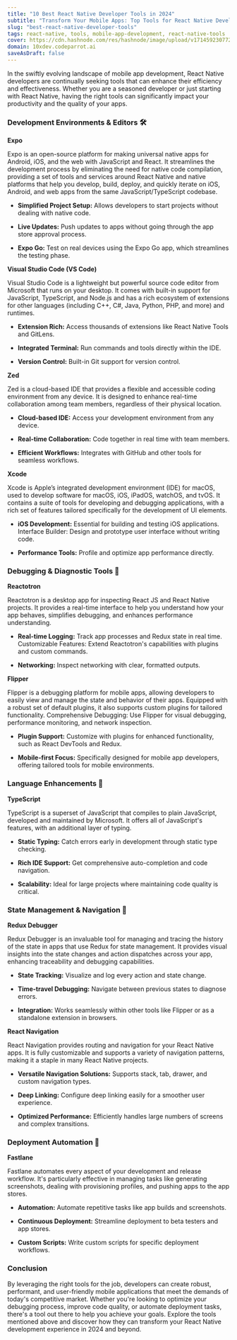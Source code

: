 ```yaml
---
title: "10 Best React Native Developer Tools in 2024"
subtitle: "Transform Your Mobile Apps: Top Tools for React Native Developers in 2024"
slug: "best-react-native-developer-tools"
tags: react-native, tools, mobile-app-development, react-native-tools
cover: https://cdn.hashnode.com/res/hashnode/image/upload/v1714592307723/iIZLpDaKn.webp?auto=format
domain: 10xdev.codeparrot.ai
saveAsDraft: false
---
```


In the swiftly evolving landscape of mobile app development, React Native developers are continually seeking tools that can enhance their efficiency and effectiveness. Whether you are a seasoned developer or just starting with React Native, having the right tools can significantly impact your productivity and the quality of your apps. 

### Development Environments & Editors 🛠

**Expo**

Expo is an open-source platform for making universal native apps for Android, iOS, and the web with JavaScript and React. It streamlines the development process by eliminating the need for native code compilation, providing a set of tools and services around React Native and native platforms that help you develop, build, deploy, and quickly iterate on iOS, Android, and web apps from the same JavaScript/TypeScript codebase.

- **Simplified Project Setup:** Allows developers to start projects without dealing with native code.

- **Live Updates:** Push updates to apps without going through the app store approval process.

- **Expo Go:** Test on real devices using the Expo Go app, which streamlines the testing phase.

**Visual Studio Code (VS Code)**

Visual Studio Code is a lightweight but powerful source code editor from Microsoft that runs on your desktop. It comes with built-in support for JavaScript, TypeScript, and Node.js and has a rich ecosystem of extensions for other languages (including C++, C#, Java, Python, PHP, and more) and runtimes.

- **Extension Rich:** Access thousands of extensions like React Native Tools and GitLens.

- **Integrated Terminal:** Run commands and tools directly within the IDE.

- **Version Control:** Built-in Git support for version control.

**Zed**

Zed is a cloud-based IDE that provides a flexible and accessible coding environment from any device. It is designed to enhance real-time collaboration among team members, regardless of their physical location.

- **Cloud-based IDE:** Access your development environment from any device.

- **Real-time Collaboration:** Code together in real time with team members.

- **Efficient Workflows:** Integrates with GitHub and other tools for seamless workflows.

**Xcode**

Xcode is Apple’s integrated development environment (IDE) for macOS, used to develop software for macOS, iOS, iPadOS, watchOS, and tvOS. It contains a suite of tools for developing and debugging applications, with a rich set of features tailored specifically for the development of UI elements.

- **iOS Development:** Essential for building and testing iOS applications.
Interface Builder: Design and prototype user interface without writing code.

- **Performance Tools:** Profile and optimize app performance directly.

### Debugging & Diagnostic Tools 🐞

**Reactotron**

Reactotron is a desktop app for inspecting React JS and React Native projects. It provides a real-time interface to help you understand how your app behaves, simplifies debugging, and enhances performance understanding.

- **Real-time Logging:** Track app processes and Redux state in real time.
Customizable Features: Extend Reactotron's capabilities with plugins and custom commands.

- **Networking:** Inspect networking with clear, formatted outputs.

 **Flipper**

Flipper is a debugging platform for mobile apps, allowing developers to easily view and manage the state and behavior of their apps. Equipped with a robust set of default plugins, it also supports custom plugins for tailored functionality.
Comprehensive Debugging: Use Flipper for visual debugging, performance monitoring, and network inspection.

- **Plugin Support:** Customize with plugins for enhanced functionality, such as React DevTools and Redux.

- **Mobile-first Focus:** Specifically designed for mobile app developers, offering tailored tools for mobile environments.

### Language Enhancements 📝
**TypeScript**

TypeScript is a superset of JavaScript that compiles to plain JavaScript, developed and maintained by Microsoft. It offers all of JavaScript's features, with an additional layer of typing.

- **Static Typing:** Catch errors early in development through static type checking.

- **Rich IDE Support:** Get comprehensive auto-completion and code navigation.

- **Scalability:** Ideal for large projects where maintaining code quality is critical.

### State Management & Navigation 🧭

**Redux Debugger**

Redux Debugger is an invaluable tool for managing and tracing the history of the state in apps that use Redux for state management. It provides visual insights into the state changes and action dispatches across your app, enhancing traceability and debugging capabilities.

- **State Tracking:** Visualize and log every action and state change.

- **Time-travel Debugging:** Navigate between previous states to diagnose errors.

- **Integration:** Works seamlessly within other tools like Flipper or as a standalone extension in browsers.

 **React Navigation**

React Navigation provides routing and navigation for your React Native apps. It is fully customizable and supports a variety of navigation patterns, making it a staple in many React Native projects.

- **Versatile Navigation Solutions:** Supports stack, tab, drawer, and custom navigation types.

- **Deep Linking:** Configure deep linking easily for a smoother user experience.

- **Optimized Performance:** Efficiently handles large numbers of screens and complex transitions.

### Deployment Automation 🚀
**Fastlane**

Fastlane automates every aspect of your development and release workflow. It's particularly effective in managing tasks like generating screenshots, dealing with provisioning profiles, and pushing apps to the app stores.

- **Automation:** Automate repetitive tasks like app builds and screenshots.

- **Continuous Deployment:** Streamline deployment to beta testers and app stores.

- **Custom Scripts:** Write custom scripts for specific deployment workflows.

### Conclusion

By leveraging the right tools for the job, developers can create robust, performant, and user-friendly mobile applications that meet the demands of today's competitive market. Whether you're looking to optimize your debugging process, improve code quality, or automate deployment tasks, there's a tool out there to help you achieve your goals. Explore the tools mentioned above and discover how they can transform your React Native development experience in 2024 and beyond. 

